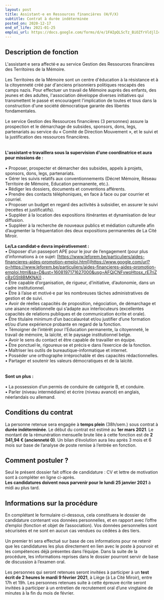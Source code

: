 ```yaml
---
layout: post
title: Assistant·e en Ressources financières (H/F/X)
subtitle: Contrat à durée indéterminée
posted_on: 2020-12-17
end_of_life: 2021-01-25
emploi_url: https://docs.google.com/forms/d/e/1FAIpQLScTz_BiOZfrVldjlIccpRuvnP6SGr4zWXSrU9QbWVuI6lZGpg/viewform
---
```

<!--StartFragment-->

## Description de fonction

L'assistant·e sera affecté·e au service Gestion des Ressources financières des Territoires de la Mémoire.\
\
Les Territoires de la Mémoire sont un centre d'éducation à la résistance et à la citoyenneté créé par d'anciens prisonniers politiques rescapés des camps nazis. Pour effectuer un travail de Mémoire auprès des enfants, des jeunes et des adultes, l'association développe diverses initiatives qui transmettent le passé et encouragent l'implication de toutes et tous dans la construction d'une société démocratique garante des libertés fondamentales.\
\
Le service Gestion des Ressources financières (3 personnes) assure la prospection et le démarchage de subsides, sponsors, dons, legs, partenariats au service du « Comité de Direction Mouvement », et le suivi et la justification des ressources financières.\
\
\
**L'assistant·e travaillera sous la supervision d’une coordinatrice et aura pour missions de :**\
\
• Proposer, prospecter et démarcher des subsides, appels à projets, sponsors, dons, legs, partenariats.\
• Gérer les suivis relatifs aux conventionnements (Décret Mémoire, Réseau Territoire de Mémoire, Education permanente, etc.).\
• Rédiger les dossiers, documents et conventions afférents.\
• Prendre des contacts téléphoniques, en face à face ou par courrier et courriel.\
• Proposer un budget en regard des activités à subsidier, en assurer le suivi (recettes et justificatifs).\
• Suppléer à la location des expositions itinérantes et dynamisation de leur diffusion.\
• Suppléer à la recherche de nouveaux publics et médiation culturelle afin d’augmenter la fréquentation des deux expositions permanentes de La Cité Miroir.\
\
**Le/La candidat·e devra impérativement :**\
• Disposer d’un passeport APE pour le jour de l’engagement (pour plus d’informations à ce sujet: [https://www.leforem.be/particuliers/aides-financieres-aides-promotion-emploi.html](https://www.google.com/url?q=https://www.leforem.be/particuliers/aides-financieres-aides-promotion-emploi.html&sa=D&ust=1608197171627000&usg=AFQjCNFvwoHtosx_rE7riZcBzGSt8BMKNA)) .\
• Être capable d’organisation, de rigueur, d’initiative, d’autonomie, dans un cadre institutionnel.\
• Être à l’aise et motivé·e par les nombreuses tâches administratives de gestion et de suivi.\
• Avoir de réelles capacités de proposition, négociation, de démarchage et une aisance relationnelle qui s’adapte aux interlocuteurs (excellentes capacités de relations publiques et de communication écrite et orale).\
• Être titulaire minimum d’un baccalauréat et/ou justifier d’une formation et/ou d’une expérience probante en regard de la fonction.\
• Témoigner de l’intérêt pour l’Education permanente, la citoyenneté, le travail de mémoire, la laïcité, et le paysage institutionnel belge.\
• Avoir le sens du contact et être capable de travailler en équipe.\
• Être ponctuel·le, rigoureux·se et précis·e dans l’exercice de la fonction.\
• Maîtriser les outils de bureautique-informatique et internet.\
• Posséder une orthographe irréprochable et des capacités rédactionnelles.\
• Partager et soutenir les valeurs démocratiques et de la laïcité.\
\
\
**Sont un plus :**\
\
• La possession d’un permis de conduire de catégorie B, et conduire.\
• Parler (niveau intermédiaire) et écrire (niveau avancé) en anglais, néerlandais ou allemand.

## **Conditions du contrat**

La personne retenue sera engagée à **temps plein** (38h/sem.) sous contrat à **durée indéterminée**. Le début du contrat est estimé au **1er mars 2021**. Le montant de la rémunération mensuelle brute liée à cette fonction est de **2 341,94 € (ancienneté 0)**. Un bilan d’évolution aura lieu après 3 mois et 6 mois sur base de l’analyse de poste remise à l’entrée en fonction.

## **Comment postuler ?**

Seul le présent dossier fait office de candidature : CV et lettre de motivation sont à compléter en ligne ci-après.\
**Les candidatures doivent nous parvenir pour le lundi 25 janvier 2021** à midi au plus tard.

## **Informations sur la procédure**

En complétant le formulaire ci-dessous, cela constituera le dossier de candidature contenant vos données personnelles, et en rapport avec l’offre d’emploi (fonction et objet de l’association). Vos données personnelles sont sécurisées et ne sont en aucun cas vendues ou cédées à des tiers.\
\
Un premier tri sera effectué sur base de ces informations pour ne retenir que les candidatures les plus directement en lien avec le poste à pourvoir et les compétences déjà présentes dans l’équipe. Dans la suite de la procédure, les informations reprises dans le dossier pourront servir de base de discussion à l’examen oral.\
\
Les personnes qui seront retenues seront invitées à participer à un **test écrit de 2 heures le mardi 9 février 2021**, à Liège (à La Cité Miroir), entre 17h et 19h. Les personnes retenues suite à cette épreuve écrite seront invitées à participer à un entretien de recrutement oral d’une vingtaine de minutes à la fin du mois de février.

<!--EndFragment-->